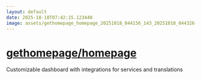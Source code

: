 ```yaml
---
layout: default
date: 2025-10-18T07:42:15.123440
image: assets/gethomepage_homepage_20251018_044156_143_20251018_044326--20251018T064327078--cropped.png
---
```


# [gethomepage/homepage](https://github.com/gethomepage/homepage/)

Customizable dashboard with integrations for services and translations
